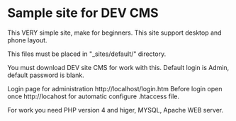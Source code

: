 Sample site for DEV CMS
=======

This VERY simple site, make for beginners.
This site support desktop and phone layout.

This files must be placed in "_sites/default/" directory.

You must download DEV site CMS for work with this.
Default login is Admin, default password is blank.

Login page for administration http://localhost/login.htm
Before login open once http://locahost for automatic configure .htaccess file.


For work you need PHP version 4 and higer, MYSQL, Apache WEB server.
